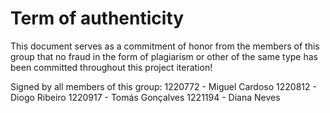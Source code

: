 # Term of authenticity

This document serves as a commitment of honor from the members of this group that no fraud in the form of plagiarism or other of the same type has been committed throughout this project iteration!

Signed by all members of this group:
    1220772 - Miguel Cardoso
    1220812 - Diogo Ribeiro
    1220917 - Tomás Gonçalves
    1221194 - Diana Neves